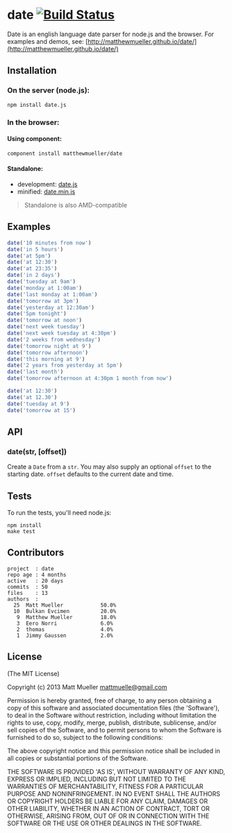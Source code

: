 # date [![Build Status](https://secure.travis-ci.org/MatthewMueller/date.png?branch=master)](http://travis-ci.org/MatthewMueller/date)

Date is an english language date parser for node.js and the browser. For examples and demos, see: [http://matthewmueller.github.io/date/](http://matthewmueller.github.io/date/)

## Installation

### On the server (node.js):

    npm install date.js

### In the browser:

#### Using component:

    component install matthewmueller/date

#### Standalone:

* development: [date.js](https://raw.github.com/MatthewMueller/date/master/dist/date.js)
* minified: [date.min.js](https://raw.github.com/MatthewMueller/date/master/dist/date.min.js)

> Standalone is also AMD-compatible

## Examples

```js
date('10 minutes from now')
date('in 5 hours')
date('at 5pm')
date('at 12:30')
date('at 23:35')
date('in 2 days')
date('tuesday at 9am')
date('monday at 1:00am')
date('last monday at 1:00am')
date('tomorrow at 3pm')
date('yesterday at 12:30am')
date('5pm tonight')
date('tomorrow at noon')
date('next week tuesday')
date('next week tuesday at 4:30pm')
date('2 weeks from wednesday')
date('tomorrow night at 9')
date('tomorrow afternoon')
date('this morning at 9')
date('2 years from yesterday at 5pm')
date('last month')
date('tomorrow afternoon at 4:30pm 1 month from now')

date('at 12:30')
date('at 12.30')
date('tuesday at 9')
date('tomorrow at 15')
```

## API

### date(str, [offset])

Create a `Date` from a `str`. You may also supply an optional `offset` to the starting date. `offset` defaults to the current date and time.

## Tests

To run the tests, you'll need node.js:

    npm install
    make test

## Contributors

```
project  : date
repo age : 4 months
active   : 20 days
commits  : 50
files    : 13
authors  :
  25  Matt Mueller            50.0%
  10  Bulkan Evcimen          20.0%
   9  Matthew Mueller         18.0%
   3  Eero Norri              6.0%
   2  thomas                  4.0%
   1  Jimmy Gaussen           2.0%
```

## License

(The MIT License)

Copyright (c) 2013 Matt Mueller <mattmuelle@gmail.com>

Permission is hereby granted, free of charge, to any person obtaining a copy of this software and associated documentation files (the 'Software'), to deal in the Software without restriction, including without limitation the rights to use, copy, modify, merge, publish, distribute, sublicense, and/or sell copies of the Software, and to permit persons to whom the Software is furnished to do so, subject to the following conditions:

The above copyright notice and this permission notice shall be included in all copies or substantial portions of the Software.

THE SOFTWARE IS PROVIDED 'AS IS', WITHOUT WARRANTY OF ANY KIND, EXPRESS OR IMPLIED, INCLUDING BUT NOT LIMITED TO THE WARRANTIES OF MERCHANTABILITY, FITNESS FOR A PARTICULAR PURPOSE AND NONINFRINGEMENT. IN NO EVENT SHALL THE AUTHORS OR COPYRIGHT HOLDERS BE LIABLE FOR ANY CLAIM, DAMAGES OR OTHER LIABILITY, WHETHER IN AN ACTION OF CONTRACT, TORT OR OTHERWISE, ARISING FROM, OUT OF OR IN CONNECTION WITH THE SOFTWARE OR THE USE OR OTHER DEALINGS IN THE SOFTWARE.
